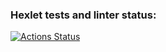 ### Hexlet tests and linter status:
[![Actions Status](https://github.com/Julia-Tisa/frontend-project-11/workflows/hexlet-check/badge.svg)](https://github.com/Julia-Tisa/frontend-project-11/actions)